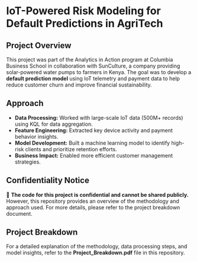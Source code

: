 # IoT-Powered Risk Modeling for Default Predictions in AgriTech

## Project Overview
This project was part of the Analytics in Action program at Columbia Business School in collaboration with SunCulture, a company providing solar-powered water pumps to farmers in Kenya. The goal was to develop a **default prediction model** using IoT telemetry and payment data to help reduce customer churn and improve financial sustainability.

## Approach
- **Data Processing:** Worked with large-scale IoT data (500M+ records) using KQL for data aggregation.
- **Feature Engineering:** Extracted key device activity and payment behavior insights.
- **Model Development:** Built a machine learning model to identify high-risk clients and prioritize retention efforts.
- **Business Impact:** Enabled more efficient customer management strategies.

## Confidentiality Notice
🚨 **The code for this project is confidential and cannot be shared publicly.** However, this repository provides an overview of the methodology and approach used. For more details, please refer to the project breakdown document.

## Project Breakdown
For a detailed explanation of the methodology, data processing steps, and model insights, refer to the **Project_Breakdown.pdf** file in this repository.
